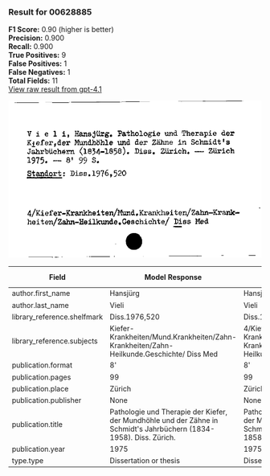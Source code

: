 ### Result for 00628885
**F1 Score:** 0.90 (higher is better)<br>**Precision:** 0.900<br>**Recall:** 0.900<br>**True Positives:** 9<br>**False Positives:** 1<br>**False Negatives:** 1<br>**Total Fields:** 11<br>[View raw result from gpt-4.1](https://github.com/RISE-UNIBAS/humanities_data_benchmark/blob/main/results/2025-09-02/T0160/request_T0160_00628885.json)

<img src="https://github.com/RISE-UNIBAS/humanities_data_benchmark/blob/main/benchmarks/zettelkatalog/images/00628885.jpg?raw=true" alt="00628885" width="600px">

| Field | Model Response | Ground Truth | Fuzzy Score | Match |
|-------|----------------|--------------|-------------|-------|
| author.first_name | Hansjürg | Hansjürg | 1.000 | ✅ |
| author.last_name | Vieli | Vieli | 1.000 | ✅ |
| library_reference.shelfmark | Diss.1976,520 | Diss.1976,520 | 1.000 | ✅ |
| library_reference.subjects | Kiefer-Krankheiten/Mund.Krankheiten/Zahn-Krankheiten/Zahn-Heilkunde.Geschichte/ Diss Med | 4/Kiefer-Krankheiten/Mund.Krankheiten/Zahn-Krankheiten/Zahn-Heilkunde.Geschichte/ Diss Med | 0.989 | ✅ |
| publication.format | 8' | 8' | 1.000 | ✅ |
| publication.pages | 99 | 99 | 1.000 | ✅ |
| publication.place | Zürich | Zürich | 1.000 | ✅ |
| publication.publisher | None | None | 1.000 | ✅ |
| publication.title | Pathologie und Therapie der Kiefer, der Mundhöhle und der Zähne in Schmidt's Jahrbüchern (1834-1958). Diss. Zürich. | Pathologie und Therapie der Kiefer, der Mundhöhle und der Zähne in Schmidt's Jahrbüchern <1834-1858) | 0.912 | ❌ |
| publication.year | 1975 | 1975 | 1.000 | ✅ |
| type.type | Dissertation or thesis | Dissertation or thesis | 1.000 | ✅ |
